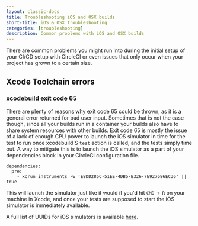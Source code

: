 ```yaml
---
layout: classic-docs
title: Troubleshooting iOS and OSX builds
short-title: iOS & OSX troubleshooting
categories: [troubleshooting]
description: Common problems with iOS and OSX builds
---
```




There are common problems you might run into during the initial setup of your CI/CD setup with CircleCI or even issues that only occur when your project has grown to a certain size. 


## Xcode Toolchain errors

### xcodebuild exit code 65
There are plenty of reasons why exit code 65 could be thrown, as it is a general error returned for bad user input. Sometimes that is not the case though, since all your builds run in a container your builds also have to share system resources with other builds. Exit code 65 is mostly the issue of a lack of enough CPU power to launch the iOS simulator in time for the test to run once xcodebuild'S `test` action is called, and the tests simply time out.
A way to mitigate this is to launch the iOS simulator as a part of your dependencies block in your CircleCI configuration file.


```
dependencies:
  pre:
    - xcrun instruments -w 'E8DD285C-51EE-4DB5-B326-7E927686EC36' || true 
```

This will launch the simulator just like it would if you'd hit `CMD + R` on your machine in Xcode, and once your tests are supposed to start the iOS simulator is immediately available.

A full list of UUIDs for iOS simulators is available [here]({{site.baseurl}}/docs/ios-builds-on-os-x/).
